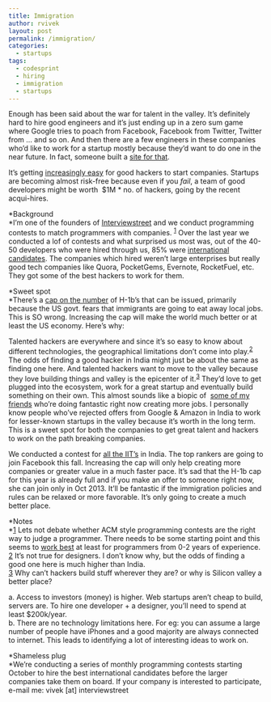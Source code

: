 ```yaml
---
title: Immigration
author: rvivek
layout: post
permalink: /immigration/
categories:
  - startups
tags:
  - codesprint
  - hiring
  - immigration
  - startups
---
```

Enough has been said about the war for talent in the valley. It&#8217;s definitely hard to hire good engineers and it&#8217;s just ending up in a zero sum game where Google tries to poach from Facebook, Facebook from Twitter, Twitter from &#8230; and so on. And then there are a few engineers in these companies who&#8217;d like to work for a startup mostly because they&#8217;d want to do one in the near future. In fact, someone built a [site for that][1].

It&#8217;s getting [increasingly easy][2] for good hackers to start companies. Startups are becoming almost risk-free because even if you *fail*, a team of good developers might be worth  $1M * no. of hackers, going by the recent acqui-hires.

*Background  
*I&#8217;m one of the founders of [Interviewstreet][3] and we conduct programming contests to match programmers with companies. <sup>[1]</sup> Over the last year we conducted a lof of contests and what surprised us most was, out of the 40-50 developers who were hired through us, 85% were [international candidates][4]. The companies which hired weren&#8217;t large enterprises but really good tech companies like Quora, PocketGems, Evernote, RocketFuel, etc. They got some of the best hackers to work for them.

*Sweet spot  
*There&#8217;s a [cap on the number][5] of H-1b&#8217;s that can be issued, primarily because the US govt. fears that immigrants are going to eat away local jobs. This is SO wrong. Increasing the cap will make the world much better or at least the US economy. Here&#8217;s why:

Talented hackers are everywhere and since it&#8217;s so easy to know about different technologies, the geographical limitations don&#8217;t come into play.<sup>[2]</sup> The odds of finding a good hacker in India might just be about the same as finding one here. And talented hackers want to move to the valley because they love building things and valley is the epicenter of it.<sup>[3]</sup> They&#8217;d love to get plugged into the ecosystem, work for a great startup and eventually build something on their own. This almost sounds like a biopic of  [some of my friends][6] who&#8217;re doing fantastic right now creating more jobs. I personally know people who&#8217;ve rejected offers from Google & Amazon in India to work for lesser-known startups in the valley because it&#8217;s worth in the long term. This is a sweet spot for both the companies to get great talent and hackers to work on the path breaking companies.

We conducted a contest for [all the IIT&#8217;s][7] in India. The top rankers are going to join Facebook this fall. Increasing the cap will only help creating more companies or greater value in a much faster pace. It&#8217;s sad that the H-1b cap for this year is already full and if you make an offer to someone right now, she can join only in Oct 2013. It&#8217;ll be fantastic if the immigration policies and rules can be relaxed or more favorable. It&#8217;s only going to create a much better place.

*Notes  
*[1] Lets not debate whether ACM style programming contests are the right way to judge a programmer. There needs to be some starting point and this seems to [work best][8] at least for programmers from 0-2 years of experience.  
[2] It&#8217;s not true for designers. I don&#8217;t know why, but the odds of finding a good one here is much higher than India.  
[3] Why can&#8217;t hackers build stuff wherever they are? or why is Silicon valley a better place?

a. Access to investors (money) is higher. Web startups aren&#8217;t cheap to build, servers are. To hire one developer + a designer, you&#8217;ll need to spend at least $200k/year.  
b. There are no technology limitations here. For eg: you can assume a large number of people have iPhones and a good majority are always connected to internet. This leads to identifying a lot of interesting ideas to work on.

*Shameless plug  
*We&#8217;re conducting a series of monthly programming contests starting October to hire the best international candidates before the larger companies take them on board. If your company is interested to participate, e-mail me: vivek [at] interviewstreet

&nbsp;

 [1]: http://developerauction.com
 [2]: http://ycombinator.com/noidea.html
 [3]: http://www.interviewstreet.com
 [4]: www.quora.com/Programming-Contests/Where-have-the-participants-of-the-different-Codesprints-ended-up
 [5]: http://www.uscis.gov/portal/site/uscis/menuitem.5af9bb95919f35e66f614176543f6d1a/?vgnextoid=4b7cdd1d5fd37210VgnVCM100000082ca60aRCRD&vgnextchannel=73566811264a3210VgnVCM100000b92ca60aRCRD
 [6]: http://myprasanna.com/
 [7]: https://iitvsiit.interviewstreet.com/challenges/
 [8]: http://www.codinghorror.com/blog/2007/02/why-cant-programmers-program.html